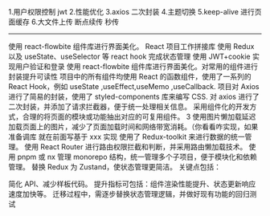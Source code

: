 1.用户权限控制 jwt 2.性能优化
3.axios 二次封装 4.主题切换
5.keep-alive 进行页面缓存 6.大文件上传 断点续传 秒传

---

使⽤ react-flowbite 组件库进⾏界⾯美化。
React 项⽬⼯作拼接库
使⽤ Redux 以及 useState、useSelector 等 react hook 完成状态管理
使⽤ JWT+cookie 实现⽤户验证和登录
使⽤ react-flowbite 组件库进⾏界⾯美化。对常⽤的组件进⾏封装提升可读性
项⽬中的所有组件均使⽤ React 的函数组件，使⽤了⼀系列的 React Hook，例如 useState
,useEffect,useMemo ,useCallback.
项⽬对 Axios 进⾏了简易的封装，使⽤了 styled-components 库来编写 CSS.
对 axios 进⾏了⼆次封装，并添加了请求拦截器，便于统⼀处理相关信息。
采⽤组件化的开发⽅式，合理的将⻚⾯的模块或功能抽出对应的可复⽤组件。
3
使⽤图⽚懒加载延迟加载⻚⾯上的图⽚，减少了⻚⾯加载时间和⽹络带宽消耗。（你看看咋实现，如果准备调库
就在前⾯写基于 xxx 实现
使⽤了 Redux-toolkit 来进⾏数据的统⼀管理。
使⽤ React Router 进⾏路由权限拦截和判断，并采⽤路由懒加载技术。
使⽤ pnpm 或 nx 管理 monorepo 结构，统⼀管理多个⼦项⽬，便于模块化和依赖管理。
替换 Redux 为 Zustand，使状态管理更简洁。
关键点包括：

简化 API、减少样板代码。
提升指标可包括：组件渲染性能提升、状态更新响应速度加快等。
迁移过程中，需逐步替换状态管理逻辑，并做好现有功能的回归测试
